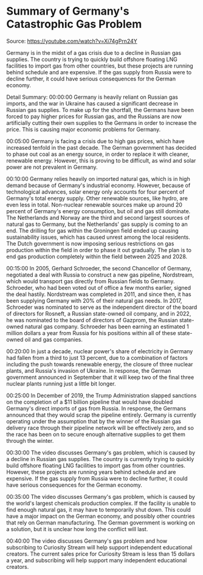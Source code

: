 # Summary of Germany's Catastrophic Gas Problem

Source: https://youtube.com/watch?v=Xi74gPrn24Y

Germany is in the midst of a gas crisis due to a decline in Russian gas supplies. The country is trying to quickly build offshore floating LNG facilities to import gas from other countries, but these projects are running behind schedule and are expensive. If the gas supply from Russia were to decline further, it could have serious consequences for the German economy.

Detail Summary: 
00:00:00
Germany is heavily reliant on Russian gas imports, and the war in Ukraine has caused a significant decrease in Russian gas supplies. To make up for the shortfall, the Germans have been forced to pay higher prices for Russian gas, and the Russians are now artificially cutting their own supplies to the Germans in order to increase the price. This is causing major economic problems for Germany.

00:05:00
Germany is facing a crisis due to high gas prices, which have increased tenfold in the past decade. The German government has decided to phase out coal as an energy source, in order to replace it with cleaner, renewable energy. However, this is proving to be difficult, as wind and solar power are not prevalent in Germany.

00:10:00
Germany relies heavily on imported natural gas, which is in high demand because of Germany's industrial economy. However, because of technological advances, solar energy only accounts for four percent of Germany's total energy supply. Other renewable sources, like hydro, are even less in total. Non-nuclear renewable sources make up around 20 percent of Germany's energy consumption, but oil and gas still dominate. The Netherlands and Norway are the third and second largest sources of natural gas to Germany, but the Netherlands' gas supply is coming to an end. The drilling for gas within the Groningen field ended up causing sustainability issues, which has caused unrest among the local residents. The Dutch government is now imposing serious restrictions on gas production within the field in order to phase it out gradually. The plan is to end gas production completely within the field between 2025 and 2028.

00:15:00
In 2005, Gerhard Schroeder, the second Chancellor of Germany, negotiated a deal with Russia to construct a new gas pipeline, Nordstream, which would transport gas directly from Russian fields to Germany. Schroeder, who had been voted out of office a few months earlier, signed the deal hastily. Nordstream was completed in 2011, and since then, it has been supplying Germany with 20% of their natural gas needs. In 2017, Schroeder was nominated to serve as the independent director of the board of directors for Rosneft, a Russian state-owned oil company, and in 2022, he was nominated to the board of directors of Gazprom, the Russian state-owned natural gas company. Schroeder has been earning an estimated 1 million dollars a year from Russia for his positions within all of these state-owned oil and gas companies.

00:20:00
In just a decade, nuclear power's share of electricity in Germany had fallen from a third to just 13 percent, due to a combination of factors including the push towards renewable energy, the closure of three nuclear plants, and Russia's invasion of Ukraine. In response, the German government announced in September that it will keep two of the final three nuclear plants running just a little bit longer.

00:25:00
In December of 2019, the Trump Administration slapped sanctions on the completion of a $11 billion pipeline that would have doubled Germany's direct imports of gas from Russia. In response, the Germans announced that they would scrap the pipeline entirely. Germany is currently operating under the assumption that by the winner of the Russian gas delivery race through their pipeline network will be effectively zero, and so the race has been on to secure enough alternative supplies to get them through the winter.

00:30:00
The video discusses Germany's gas problem, which is caused by a decline in Russian gas supplies. The country is currently trying to quickly build offshore floating LNG facilities to import gas from other countries. However, these projects are running years behind schedule and are expensive. If the gas supply from Russia were to decline further, it could have serious consequences for the German economy.

00:35:00
The video discusses Germany's gas problem, which is caused by the world's largest chemicals production complex. If the facility is unable to find enough natural gas, it may have to temporarily shut down. This could have a major impact on the German economy, and possibly other countries that rely on German manufacturing. The German government is working on a solution, but it is unclear how long the conflict will last.

00:40:00
The video discusses Germany's gas problem and how subscribing to Curiosity Stream will help support independent educational creators. The current sales price for Curiosity Stream is less than 15 dollars a year, and subscribing will help support many independent educational creators.

